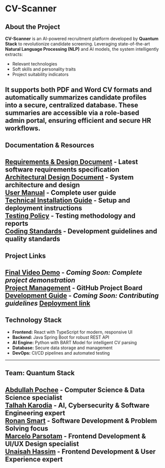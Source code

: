 #  CV-Scanner

##  About the Project

**CV-Scanner** is an AI-powered recruitment platform developed by **Quantum Stack** to revolutionize candidate screening. Leveraging state-of-the-art **Natural Language Processing (NLP)** and AI models, the system intelligently extracts:
- Relevant technologies
- Soft skills and personality traits
- Project suitability indicators

It supports both **PDF and Word** CV formats and automatically summarizes candidate profiles into a secure, centralized database. These summaries are accessible via a **role-based admin portal**, ensuring efficient and secure HR workflows.
---
## Documentation & Resources

 **[Requirements & Design Document](Documentation/Software_Requirements_Specifications_V4.pdf)** - Latest software requirements specification  
 **[Architectural Design Document](Documentation/Architectural_Requirements_Specifications_V4.pdf)** - System architecture and design  
 **[User Manual](Documentation/USER_MANUAL_FINAL.pdf)** - Complete user guide  
 **[Technical Installation Guide](Documentation/Technical_Installation_Manual_V4.pdf)** - Setup and deployment instructions  
 **[Testing Policy](Documentation/Non_Functional_testing_V4.pdf)** - Testing methodology and reports  
 **[Coding Standards](Documentation/Coding_Standards_Document_V4.pdf)** - Development guidelines and quality standards  
---
## Project Links

 **[Final Video Demo](#)** - *Coming Soon: Complete project demonstration*  
 **[Project Management](https://github.com/orgs/COS301-SE-2025/projects/110/views/1)** - GitHub Project Board  
 **[Development Guide](Documentation/Technical_Installation_Manual_V4.pdf)** - *Coming Soon: Contributing guidelines*
 **[Deployment link](https://jolly-bay-0e45d8b03.2.azurestaticapps.net)**
---
## Technology Stack

- **Frontend:** React with TypeScript for modern, responsive UI
- **Backend:** Java Spring Boot for robust REST API
- **AI Engine:** Python with BART Model for intelligent CV parsing
- **Database:** Secure data storage and management
- **DevOps:** CI/CD pipelines and automated testing
---
## Team: Quantum Stack

[Abdullah Pochee](https://github.com/AbdullahP19) - Computer Science & Data Science specialist  
[Talhah Karodia](https://github.com/TalhahKarodia) - AI, Cybersecurity & Software Engineering expert  
[Ronan Smart](https://github.com/u23528568) - Software Development & Problem Solving focus  
[Marcelo Parsotam](https://github.com/MarceloParsotam) - Frontend Development & UI/UX Design specialist  
[Unaisah Hassim](https://github.com/u23664828) - Frontend Development & User Experience expert
---
